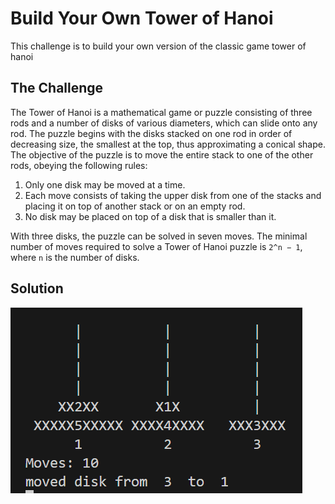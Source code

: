 # Build Your Own Tower of Hanoi
This challenge is to build your own version of the classic game tower of hanoi

## The Challenge

The Tower of Hanoi is a mathematical game or puzzle consisting of three rods and a number of disks of various diameters, which can slide onto any rod. The puzzle begins with the disks stacked on one rod in order of decreasing size, the smallest at the top, thus approximating a conical shape. The objective of the puzzle is to move the entire stack to one of the other rods, obeying the following rules:
1. Only one disk may be moved at a time.
1. Each move consists of taking the upper disk from one of the stacks and placing it on top of another stack or on an empty rod.
1. No disk may be placed on top of a disk that is smaller than it.

With three disks, the puzzle can be solved in seven moves. The minimal number of moves required to solve a Tower of Hanoi puzzle is `2^n − 1`, where `n` is the number of disks. 

## Solution
![](../assets/tower-of-hanoi.png)